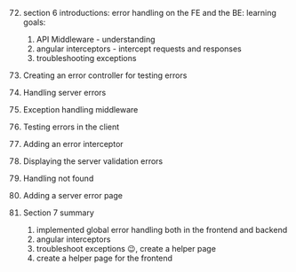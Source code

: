 72. section 6 introductions:
    error handling on the FE and the BE:
    learning goals:
    1. API Middleware - understanding
    2. angular interceptors - intercept requests and responses
    3. troubleshooting exceptions

73. Creating an error controller for testing errors
74. Handling server errors
75. Exception handling middleware
76. Testing errors in the client
77. Adding an error interceptor
78. Displaying the server validation errors
79. Handling not found
80. Adding a server error page
81. Section 7 summary
    1. implemented global error handling both in the frontend and backend
    2. angular interceptors
    3. troubleshoot exceptions 😉, create a helper page
    4. create a helper page for the frontend

